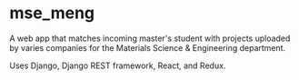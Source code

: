 # mse_meng

A web app that matches incoming master's student with projects uploaded by varies companies for the Materials Science & Engineering department. 

Uses Django, Django REST framework, React, and Redux.
